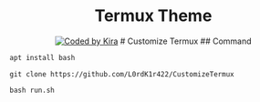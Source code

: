 <h1 align="center">
  Termux Theme
</h1>
<p align="center">
<a href="#"><img title="Coded by Kira" src="https://img.shields.io/badge/coded-by%20Kira-red?"></a>
# Customize Termux
## Command

```python
apt install bash
```
``` 
git clone https://github.com/L0rdK1r422/CustomizeTermux
```
```
bash run.sh
```

